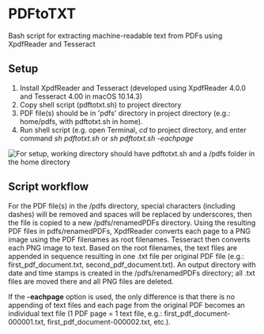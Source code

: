 # PDFtoTXT
Bash script for extracting machine-readable text from PDFs using XpdfReader and Tesseract

## Setup

1. Install XpdfReader and Tesseract (developed using XpdfReader 4.0.0 and Tesseract 4.00 in macOS 10.14.3)
2. Copy shell script (pdftotxt.sh) to project directory
3. PDF file(s) should be in 'pdfs' directory in project directory (e.g.: home/pdfs, with pdftotxt.sh in home).
4. Run shell script (e.g. open Terminal, *cd* to project directory, and enter command *sh pdftotxt.sh* or *sh pdftotxt.sh -eachpage*

![For setup, working directory should have pdftotxt.sh and a /pdfs folder in the home directory](/images/OriginalFolder)

## Script workflow

For the PDF file(s) in the /pdfs directory, special characters (including dashes) will be removed and spaces will be replaced by underscores, then the file is copied to a new /pdfs/renamedPDFs directory. Using the resulting PDF files in pdfs/renamedPDFs, XpdfReader converts each page to a PNG image using the PDF filenames as root filenames. Tesseract then converts each PNG image to text. Based on the root filenames, the text files are appended in sequence resulting in one .txt file per original PDF file (e.g.: first_pdf_document.txt, second_pdf_document.txt). An output directory with date and time stamps is created in the /pdfs/renamedPDFs directory; all .txt files are moved there and all PNG files are deleted.

If the **-eachpage** option is used, the only difference is that there is no appending of text files and each page from the original PDF becomes an individual text file (1 PDF page = 1 text file, e.g.: first_pdf_document-000001.txt, first_pdf_document-000002.txt, etc.).
